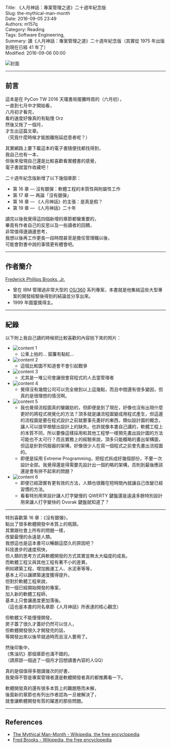 Title: 《人月神話：專案管理之道》二十週年紀念版  
Slug: the-mythical-man-month  
Date: 2016-09-05 23:49  
Authors: m157q  
Category: Reading  
Tags: Software Engineering,  
Summary: 讀《人月神話：專案管理之道》二十週年紀念版（其實從 1975 年出版到現在已經 41 年了）  
Modified: 2016-09-06 00:00  
  
  
![封面](/files/the-mythical-man-month/cover.jpg)  
  
---  
  
## 前言  
  
這本是在 PyCon TW 2016 天瓏書局擺攤時買的（六月初），  
一直到七月中才開始看，  
八月初才看完，  
看的速度好像真的有點慢 Orz  
然後又拖了一個月，  
才生出這篇文章。  
（究竟什麼時候才能脫離拖延症患者呢？）  
  
其實網路上要下載這本的電子書隨便找都找得到，  
我自己也有一本，  
但後來發現自己還是比較喜歡看實體書的感覺，  
電子書就當作收藏吧！  
  
二十週年紀念版新增了以下幾個章節：  
  
+ 第 16 章 — 沒有銀彈：軟體工程的本質性與附屬性工作  
+ 第 17 章 — 再論「沒有銀彈」  
+ 第 18 章 — 《人月神話》的主張：是真是假？  
+ 第 19 章 — 《人月神話》二十年  
  
讀完以後我覺得這四個新增的章節都蠻重要的，  
畢竟有作者自己的反思以及一些讀者的回饋，  
非常值得邊讀邊思考，  
我想以後再工作更長一段時間甚至是擔任管理職以後，  
可能會對書中說的事情更有體會吧。  
  
---  
  
## 作者簡介  
  
[Frederick Phillips Brooks, Jr.](https://en.wikipedia.org/wiki/Fred_Brooks)  
  
+ 曾在 IBM 管理過非常大型的 [OS/360](https://en.wikipedia.org/wiki/OS/360_and_successors) 系列專案，本書就是他集結這些大型專案的開發經驗後得到的結論並分享出來。  
+ 1999 年圖靈獎得主。  
  
---  
  
  
## 紀錄  
  
  
以下附上我自己讀的時候把比較喜歡的內容拍下來的照片：  
  
+ ![content 1](/files/the-mythical-man-month/1.jpg)  
    + 公車上拍的... 窗簾有點紅...  
+ ![content 2](/files/the-mythical-man-month/2.jpg)  
    + 這個比較圖不知道會不會引起戰爭  
+ ![content 3](/files/the-mythical-man-month/3.jpg)  
    + 尤其是一堆公司會讓很會寫程式的人去當管理者  
+ ![content 4](/files/the-mythical-man-month/4.jpg)  
    + 覺得沒有幾間公司可以完全做到以上這幾點，而且中間還有很多變因，但真的是很理想的情況啊。  
+ ![content 5](/files/the-mythical-man-month/5.jpg)  
    + 我也覺得流程圖真的蠻雞肋的，但即便是到了現在，好像也沒有出現什麼更好的將程式視覺化的方法？頂多就是讓流程圖變成用程式產生，但這邊的流程圖是要在程式設計之前就要事先畫好的東西，類似設計圖的概念，讓人可以提早檢驗出設計上的缺失。也許就像本書自己講的，軟體工程上的本質不同，所以要像這樣採用和其他工程學一樣預先畫出設計圖的方法可能也不太可行？而且實務上的經驗來說，頂多只能概略的畫出架構圖，但這是針對伺服器的架構，好像很少人在寫一個程式之前會先畫出流程圖的。  
    + 即便是採用 Extreme Programming，把程式拆成好幾個部份，不要一次設計全部。我覺得還是得需要先設計出一個約略的架構，否則到最後應該還是會有拼不起來的問題？  
+ ![content 6](/files/the-mythical-man-month/6.jpg)  
    + 即便已經證實有更有效的方法，人類也很難在短時間內就讓自己改變已經習慣的方法。  
    + 看看特別用來設計讓人打字變慢的 QWERTY 鍵盤還是遠遠多餘特別設計用來讓人打字變快的 Dvorak 鍵盤就知道了？  
  
---  
  
特別喜歡第 16 章：《沒有銀彈》，  
點出了很多軟體開發中本質上的瓶頸。  
其實跟社會上所有的問題一樣，  
改變最慢的永遠是人類。  
我想這也是這本書可以暢銷這麼久的原因吧？  
科技進步的速度飛快，  
但人類的思考方式與軟體開發的方式其實並無太大幅度的成長。  
而軟體工程又與其他工程有著不小的差異，  
例如建築工程，增加搬運工人、水泥車等等，  
基本上可以讓建築速度獲得提升。  
但對於軟體工程來說，  
對一個已經開始開發的專案，  
加入新的軟體工程師，  
基本上只會讓進度更加落後。  
（這也是本書的同名章節《人月神話》所表達的核心觀念）  
  
但軟體又不能慢慢開發，  
房子蓋了很久才蓋好仍然可以住人，  
但軟體開發很久才開發完的話，  
等開發出來以後早就過時而且沒人要用了。  
  
然後印象中，  
《焦油坑》那個章節也滿不錯的。  
（請原諒一個過了一個月才回想讀書內容的人QQ）  
  
真的是個值得多閱讀幾次的好書，  
我覺得不管是專案管理者還是軟體開發者真的都推薦看一下。  
  
軟體開發真的還有很多本質上的難題懸而未解，  
後面新的章節也有列出作者認為一旦被解決了，  
就會讓軟體開發有質的躍進的那些問題。  
  
---  
  
## References  
  
+ [The Mythical Man-Month - Wikipedia, the free encyclopedia](https://en.wikipedia.org/wiki/The_Mythical_Man-Month)  
+ [Fred Brooks - Wikipedia, the free encyclopedia](https://en.wikipedia.org/wiki/Fred_Brooks)  
